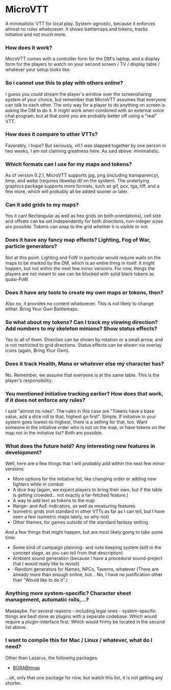 # MicroVTT

A minimalistic VTT for local play. System-agnostic, because it enforces almost no rules whatsoever. It shows battlemaps and tokens, tracks initiative and not much more. 

### How does it work?

MicroVTT comes with a controller form for the DM's laptop, and a display form for the players to watch on your second screen / TV / display table / whatever your setup looks like.

### So i cannot use this to play with others online?

I guess you could stream the player's window over the screensharing system of your choice, but remember that MicroVTT assumes that everyone can talk to each other. The only way for a player to do anything on screen is asking the DM to do it. It might work when combined with an external voice chat program, but at that point you are probably better off using a "real" VTT.

### How does it compare to other VTTs?

Favorably, I hope? But seriously, v0.1 was slapped together by one person in two weeks, I am not claiming greatness here. As said above: minimalistic.

### Which formats can I use for my maps and tokens?

As of version 0.2.1, MicroVTT supports jpg, png (including transparency), bmp, and webp (requires libwebp.dll on the system). The underlying graphics package supports more formats, such as gif, pcx, tga, tiff, and a few more, which will probably all be added sooner or later.

### Can it add grids to my maps?

Yes it can! Rectangular as well as hex grids (in both orientations), cell size and offsets can be set independently for both directions, non-integer sizes are possible. Tokens can snap to the grid whether it is visible or not.

### Does it have any fancy map effects? Lighting, Fog of War, particle generators?

Not at this point. Lighting and FoW in particular would require walls on the maps to be marked by the DM, which is an entire thing in itself. It might happen, but not within the next few minor versions. For now, things the players are not meant to see can be blocked with solid black tokens as quasi-FoW.

### Does it have any tools to create my own maps or tokens, then?

Also no, it provides no content whatsoever. This is not likely to change either. Bring Your Own Battlemaps.

### So what about my tokens? Can I track my viewing direction? Add numbers to my skeleton minions? Show status effects?

Yes to all of them. Direction can be shown by rotation or a small arrow, and is not restricted to grid directions. Status effects can be shown via overlay icons (again, Bring Your Own).

### Does it track Health, Mana or whatever else my character has?

No. Remember, we assume that everyone is at the same table. This is the player's responsibility.

### You mentioned initiative tracking earlier? How does that work, if it does not enforce any rules?

I said "almost no rules". The rules in this case are "Tokens have a base value, add a dice roll to that, highest go first". Simple. If initiative in your system goes lowest-to-highest, there is a setting for that, too. Want someone in the initiative order who is not on the map, or have tokens on the map not in the initiative list? Both are possible.

### What does the future hold? Any interesting new features in development?

Well, here are a few things that I will probably add within the next few minor versions:

- More options for the initiative list, like changing order or adding new fighters while in combat
- A dice tray (again, we expect players to bring their own, but if the table is getting crowded... not exactly a far-fetched feature.)
- A way to add text as tokens to the map
- Range- and AoE-indicators, as well as measuring features
- Isometric grids (not standard in other VTTs as far as I can tell, but I have seen a few isometric maps lately, so why not)
- Other themes, for games outside of the standard fantasy setting

And a few things that might happen, but are most likely going to take some time:

- Some kind of campaign planning- and note keeping system (still in the concept stage, as you can tell from that description)
- Ambient sound generation (because I have a procedural sound-project that I would really like to revisit)
- -Random generators for Names, NPCs, Taverns, whatever (There are already more than enough online, but... No, I have no justification other than "Would like to do it".)

### Anything more system-specific? Character sheet management, automatic rolls,...?

Maaaaybe. For several reasons - including legal ones - system-specific things are best done as plugins with a separate codebase. Which would require a plugin-interface first. Which would firmly be located in the second list above.

### I want to compile this for Mac / Linux / whatever, what do I need?

Other than Lazarus, the following packages:

- [BGRABitmap](https://github.com/bgrabitmap/bgrabitmap/releases)

...ok, only that one package for now, but watch this list, it is not getting any shorter.
